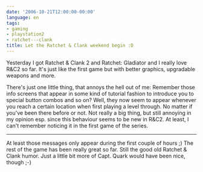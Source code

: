 ```yaml
---
date: '2006-10-21T12:00:00-00:00'
language: en
tags:
- gaming
- playstation2
- ratchet---clank
title: Let the Ratchet & Clank weekend begin :D
---
```



Yesterday I got Ratchet &amp; Clank 2 and Ratchet: Gladiator and I really love R&amp;C2 so far. It's just like the first game but with better graphics, upgradable weapons and more.

There's just one little thing, that annoys the hell out of me: Remember those info screens that appear in some kind of tutorial fashion to introduce you to special button combos and so on? Well, they now seem to appear whenever you reach a certain location when first playing a level through. No matter if you've been there before or not. Not really a big thing, but still annoying in my opinion esp. since this behaviour seems to be new in R&amp;C2. At least, I can't remember noticing it in the first game of the series.

-------------------------------



At least those messages only appear during the first couple of hours ;) The rest of the game has been really great so far. Still the good old Ratchet &amp; Clank humor. Just a little bit more of Capt. Quark would have been nice, though ;-)